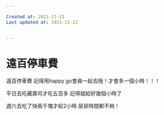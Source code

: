 ```yaml
---

Created at: 2021-11-21
Last updated at: 2021-11-22


---
```


# 遠百停車費


遠百停車費
記得用happy go會員一起去哦！才會多一個小時！！！

平日去吃藏壽司才吃五百多 記得就給好幾個小時了

週六去吃了快兩千塊才給2小時 尿尿時間都不夠！

